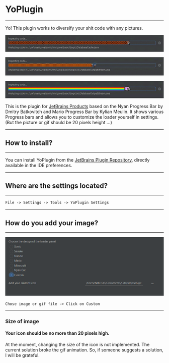 # YoPlugin

------------
Yo! This plugin works to diversify your shit code with any pictures.


![MarioProgressBar](https://raw.githubusercontent.com/DUNNIK/YoPlugin/develop/ExamplesForReadme/marioExample.gif)

![SonicProgressBar](https://raw.githubusercontent.com/DUNNIK/YoPlugin/develop/ExamplesForReadme/sonicExample.gif)

![NianCatProgressBar](https://raw.githubusercontent.com/DUNNIK/YoPlugin/develop/ExamplesForReadme/nyanCatExample.gif)

This is the plugin for [JetBrains Products](https://www.jetbrains.com/) based on the Nyan Progress Bar by Dmitry Batkovitch and Mario Progress Bar by Kylian Meulin. It shows various Progress bars and allows you to customize the loader yourself in settings. (But the picture or gif should be 20 pixels height ...)

------------

## How to install?

------------
You can install YoPlugin from the [JetBrains Plugin Repository](https://plugins.jetbrains.com/plugin/16943-yo), directly available in the IDE preferences.

------------

## Where are the settings located?

------------
    File -> Settings -> Tools -> YoPlugin Settings
------------

## How do you add your image?

------------
![img.png](ExamplesForReadme/menu.png)

    Chose image or gif file -> Click on Custom
------------

### Size of image

#### Your icon should be no more than 20 pixels high.

At the moment, changing the size of the icon is not implemented. The current solution broke the gif animation. So, if someone suggests a solution, I will be grateful.

